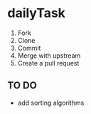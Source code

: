 # dailyTask
  1. Fork
  1. Clone
  1. Commit
  1. Merge with upstream
  1. Create a pull request

## TO DO
  - add sorting algorithms
